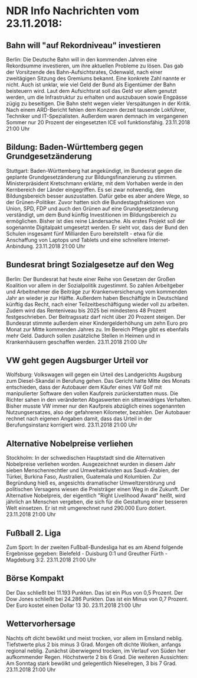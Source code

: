 # NDR Info Nachrichten vom 23.11.2018:


## Bahn will "auf Rekordniveau" investieren
Berlin:	Die Deutsche Bahn will in den kommenden Jahren eine Rekordsumme investieren, um ihre aktuellen Probleme zu lösen. Das gab der Vorsitzende des Bahn-Aufsichtsrates, Odenwald, nach einer zweitägigen Sitzung des Gremiums bekannt. Eine konkrete Zahl nannte er nicht. Auch ist unklar, wie viel Geld der Bund als Eigentümer der Bahn beisteuern wird. Laut dem Aufsichtsrat soll das Geld vor allem genutzt werden, um die Infrastruktur zu erhalten und auszubauen sowie Engpässe zügig zu beseitigen. Die Bahn steht wegen vieler Verspätungen in der Kritik. Nach einem ARD-Bericht fehlen dem Konzern derzeit tausende Lokführer, Techniker und IT-Spezialisten. Außerdem waren demnach im vergangenen Sommer nur 20 Prozent der eingesetzten ICE voll funktionsfähig. 23.11.2018 21:00 Uhr 

## Bildung: Baden-Württemberg gegen Grundgesetzänderung
Stuttgart: Baden-Württemberg hat angekündigt, im Bundesrat gegen die geplante Grundgesetzänderung zur Bildungsfinanzierung zu stimmen. Ministerpräsident Kretschmann erklärte, mit dem Vorhaben werde in den Kernbereich der Länder eingegriffen. Es sei zwar notwendig, den Bildungsbereich besser auszustatten. Dafür gebe es aber andere Wege, so der Grünen-Politiker. Zuvor hatten sich die Bundestagsfraktionen von Union, SPD, FDP und auch den Grünen auf eine Grundgesetzänderung verständigt, um dem Bund künftig Investitionen im Bildungsbereich zu ermöglichen. Bisher ist dies reine Ländersache. Als erstes Projekt soll der sogenannte Digitalpakt umgesetzt werden. Er sieht vor, dass der Bund den Schulen insgesamt fünf Milliarden Euro bereitstellt - etwa für die Anschaffung von Laptops und Tablets und eine schnellere Internet-Anbindung. 23.11.2018 21:00 Uhr 

## Bundesrat bringt Sozialgesetze auf den Weg
Berlin: Der Bundesrat hat heute einer Reihe von Gesetzen der Großen Koalition vor allem in der Sozialpolitik zugestimmt. So zahlen Arbeitgeber und Arbeitnehmer die Beiträge zur Krankenversicherung vom kommenden Jahr an wieder je zur Hälfte. Außerdem haben Beschäftigte in Deutschland künftig das Recht, nach einer Teilzeitbeschäftigung wieder voll zu arbeiten. Zudem wird das Renteniveau bis 2025 bei mindestens 48 Prozent festgeschrieben. Der Beitragssatz darf nicht über 20 Prozent steigen. Der Bundesrat stimmte außerdem einer Kindergelderhöhung um zehn Euro pro Monat zur Mitte kommenden Jahres zu. Im Bereich Pflege gibt es ebenfalls mehr Geld. Dadurch sollen zusätzliche Stellen in Heimen und in Krankenhäusern geschaffen werden. 23.11.2018 21:00 Uhr 

## VW geht gegen Augsburger Urteil vor
Wolfsburg: Volkswagen will gegen ein Urteil des Landgerichts Augsburg zum Diesel-Skandal in Berufung gehen. Das Gericht hatte Mitte des Monats entschieden, dass der Autobauer dem Käufer eines VW Golf mit manipulierter Software den vollen Kaufpreis zurückerstatten muss. Die Richter sahen in den veränderten Abgaswerten ein sittenwidriges Verhalten. Bisher musste VW immer nur den Kaufpreis abzüglich eines sogenannten Nutzungsersatzes, also der gefahrenen Kilometer, bezahlen. Der Autobauer rechnet nach eigenen Angaben damit, dass das Urteil in der Berufungsinstanz korrigiert wird. 23.11.2018 21:00 Uhr 

## Alternative Nobelpreise verliehen
Stockholm: In der schwedischen Hauptstadt sind die Alternativen Nobelpreise verliehen worden. Ausgezeichnet wurden in diesem Jahr sieben Menschenrechtler und Umweltaktivisten aus Saudi-Arabien, der Türkei, Burkina Faso, Australien, Guatemala und Kolumbien. Zur Begründung hieß es, angesichts dramatischer Umweltzerstörung und politischen Versagens wiesen die Preisträger einen Weg in die Zukunft. Der Alternative Nobelpreis, der eigentlich "Right Livelihood Award" heißt, wird jährlich an Menschen vergeben, die sich für die Gestaltung einer besseren Welt einsetzen. Er ist mit umgerechnet rund 290.000 Euro dotiert. 23.11.2018 21:00 Uhr 

## Fußball 2. Liga
Zum Sport: In der zweiten Fußball-Bundesliga hat es am Abend folgende Ergebnisse gegeben: Bielefeld - Duisburg 0:1
und Greuther Fürth - Magdeburg 3:2. 23.11.2018 21:00 Uhr 

## Börse Kompakt
Der Dax schließt bei 11.193 Punkten. Das ist ein Plus von 0,5 Prozent. Der Dow Jones schließt bei 24.286 Punkten. Das ist ein Minus von 0,7 Prozent. Der Euro kostet einen Dollar 13 30. 23.11.2018 21:00 Uhr 

## Wettervorhersage
Nachts oft dicht bewölkt und meist trocken, vor allem im Emsland neblig. Tiefstwerte plus 2 bis minus 3 Grad. Morgen oft dichte Wolken, anfangs regional neblig. Zunächst überwiegend trocken, im Verlauf von Süden her aufkommender Regen. Höchstwerte 2 bis 6 Grad. Die weiteren Aussichten: Am Sonntag stark bewölkt und gelegentlich Nieselregen, 3 bis 7 Grad. 23.11.2018 21:00 Uhr 
